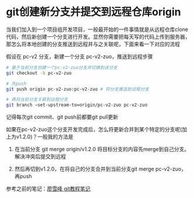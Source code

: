 
# git创建新分支并提交到远程仓库origin

当我们加入到一个项目组开发项目，一般最开始的一件事情就是从远程仓库clone代码，然后新创建一个分支进行开发。显然你需要把每天写的代码上传到服务器，那怎么将本地创建的分支推送到远程并与之关联呢，下面来看一下对应的流程

假设在 pc-v2 分支，新建一个分支 pc-v2-zuo，推送到远程步骤

```bash
# 基于当前分支创建一个pc-v2-zuo分支并切换到该分支
git checkout -b pc-v2-zuo 

# 先push
git push origin pc-v2-zuo:pc-v2-zuo # 将分支推送到远程分支

# 再将当前分支关联到远程分支
git branch —set-upstream-to=origin/pc-v2-zuo pc-v2-zuo
```

记得每次git commit、git push前都要git pull更新

如果在pc-v2-zuo这个分支开发完成后，怎么将更新合并到某个特定的分支呢(加上为v1.2.0)？一般我的方法是

1. 在当前分支 git merge origin/v1.2.0 将目标分支的内容先merge到自己分支。解决冲突后提交到远程

2. 然后再切到v1.2.0，在将自己的分支合并到当前分支git merge pc-v2-zuo，再push

参考之前的笔记：[廖雪峰 git教程笔记](https://www.yuque.com/guoqzuo/csm14e/gn4bpl)
